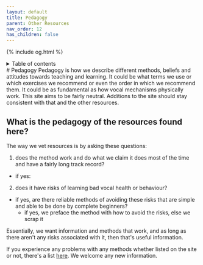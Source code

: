 ```yaml
---
layout: default
title: Pedagogy
parent: Other Resources
nav_order: 12
has_children: false
---
```

{% include og.html %}
<details closed markdown="block">
  <summary>
    Table of contents
  </summary>
{: .text-delta }
1. TOC
{:toc}
</details>
# Pedagogy
Pedagogy is how we describe different methods, beliefs and attitudes towards teaching and learning. It could be what terms we use or which exercises we recommend or even the order in which we recommend them. It could be as fundamental as how vocal mechanisms physically work. This site aims to be fairly neutral. Additions to the site should stay consistent with that and the other resources.


## What is the pedagogy of the resources found here?

The way we vet resources is by asking these questions:
1. does the method work and do what we claim it does most of the time and have a fairly long track record?
  * if yes:
2. does it have risks of learning bad vocal health or behaviour?
  * if yes, are there reliable methods of avoiding these risks that are simple and able to be done by complete beginners?
    * if yes, we preface the method with how to avoid the risks, else we scrap it

Essentially, we want information and methods that work, and as long as there aren't any risks associated with it, then that's useful information.

If you experience any problems with any methods whether listed on the site or not, there's a list [here](/wiki/pages/other-resources/questionable-exercises). We welcome any new information.
